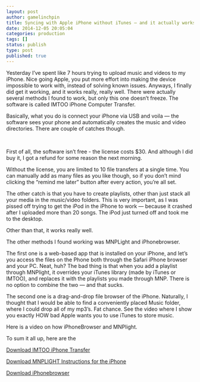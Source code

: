 ```yaml
---
layout: post
author: gamelinchpin
title: Syncing with Apple iPhone without iTunes — and it actually works!
date: 2014-12-05 20:05:04
categories: production
tags: []
status: publish
type: post
published: true
---
```

Yesterday I’ve spent like 7 hours trying to upload music and videos to
my iPhone. Nice going Apple, you put more effort into making the device
impossible to work with, instead of solving known issues. Anyways, I
finally did get it working, and it works really, really well. There were
actually several methods I found to work, but only this one doesn’t
freeze. The software is called IMTOO iPhone Computer Transfer.

Basically, what you do is connect your iPhone via USB and voila — the
software sees your phone and automatically creates the music and video
directories. There are couple of catches though.

 

First of all, the software isn’t free - the license costs \$30. And
although I did buy it, I got a refund for some reason the next morning.

Without the license, you are limited to 10 file transfers at a single
time. You can manually add as many files as you like though, so if you
don’t mind clicking the “remind me later” button after every action,
you’re all set.

The other catch is that you have to create playlists, other than just
stack all your media in the music/video folders. This is very important,
as I was pissed off trying to get the iPod in the iPhone to work —
because it crashed after I uploaded more than 20 songs. The iPod just
turned off and took me to the desktop.

Other than that, it works really well.

The other methods I found working was MNPLight and iPhonebrowser.

The first one is a web-based app that is installed on your iPhone, and
let’s you access the files on the Phone both through the Safari iPhone
browser and your PC. Neat, huh? The bad thing is that when you add a
playlist through MNPlight, it overrides your iTunes library (made by
iTunes or IMTOO), and replaces it with the playlists you made through
MNP. There is no option to combine the two — and that sucks.

The second one is a drag-and-drop file browser of the iPhone. Naturally,
I thought that I would be able to find a conveniently placed Music
folder, where I could drop all of my mp3’s. Fat chance. See the video
where I show you exactly HOW bad Apple wants you to use iTunes to store
music.

Here is a video on how iPhoneBrowser and MNPlight.

To sum it all up, here are the


[Download IMTOO iPhone
Transfer](http://www.videoconverterdownload.com/software/imtoo-ipod-computer-transfer.html)

[Download MNPLIGHT Instructions for the
iPhone](http://movenplay.gforge.inria.fr/)

[Download iPhonebrowser](http://www.iphone4world.com/?p=62)
